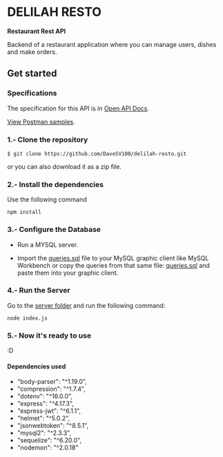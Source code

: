 # DELILAH RESTO

**Restaurant Rest API**

Backend of a restaurant application where you can manage users, dishes and make orders.
## Get started

### Specifications

The specification for this API is in [Open API Docs](/spec.yaml).

[View Postman samples](https://documenter.getpostman.com/view/11310918/UzJFvdtB).

### 1.- Clone the repository

```
$ git clone https://github.com/DaveSV100/delilah-resto.git
```

or you can also download it as a zip file.

### 2.- Install the dependencies

Use the following command

```
npm install
```

### 3.- Configure the Database

- Run a MYSQL server.

- Import the [queries.sql](database/queries.sql) file to your MySQL graphic client like MySQL Workbench or copy the queries from that same file: [queries.sql](/database/queries.sql) and paste them into your graphic client.

### 4.- Run the Server

Go to the [server folder](/server/) and run the following command:
```
node index.js
```
### 5.- Now it's ready to use 

:D
#### Dependencies used
- "body-parser": "^1.19.0",
- "compression": "^1.7.4",
- "dotenv": "^16.0.0",
- "express": "^4.17.3",
- "express-jwt": "^6.1.1",
- "helmet": "^5.0.2",
- "jsonwebtoken": "^8.5.1",
- "mysql2": "^2.3.3",
- "sequelize": "^6.20.0",
- "nodemon": "^2.0.18"
